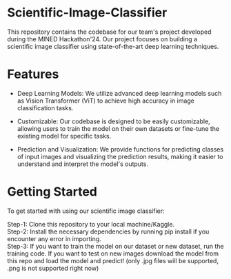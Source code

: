 # Scientific-Image-Classifier
This repository contains the codebase for our team's project developed during the MINED Hackathon'24. Our project focuses on building a scientific image classifier using state-of-the-art deep learning techniques.

# Features
+ Deep Learning Models: We utilize advanced deep learning models such as Vision Transformer (ViT) to achieve high accuracy in image classification tasks.

+ Customizable: Our codebase is designed to be easily customizable, allowing users to train the model on their own datasets or fine-tune the existing model for specific tasks.

+ Prediction and Visualization: We provide functions for predicting classes of input images and visualizing the prediction results, making it easier to understand and interpret the model's outputs.

# Getting Started
To get started with using our scientific image classifier:

Step-1: Clone this repository to your local machine/Kaggle. <br>
Step-2: Install the necessary dependencies by running pip install if you encounter any error in importing. <br>
Step-3: If you want to train the model on our dataset or new dataset, run the training code. If you want to test on new images download the model from this repo and load the model and predict! (only .jpg files will be supported, .png is not supported right now) <br>

